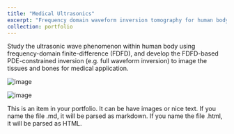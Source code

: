 ```yaml
---
title: "Medical Ultrasonics"
excerpt: "Frequency domain waveform inversion tomography for human body<br/><img src='/images/USCT.png'>"
collection: portfolio
---
```

Study the ultrasonic wave phenomenon within human body using frequency-domain finite-difference (FDFD), and develop the FDFD-based PDE-constrained inversion (e.g. full waveform inversion) to image the tissues and bones for medical application.

![image](/images/19.gif)

![image](/images/26.gif)



This is an item in your portfolio. It can be have images or nice text. If you name the file .md, it will be parsed as markdown. If you name the file .html, it will be parsed as HTML. 
